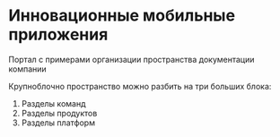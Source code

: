 # Инновационные мобильные приложения

Портал с примерами организации пространства документации компании

Крупноблочно пространство можно разбить на три больших блока:
1. Разделы команд
2. Разделы продуктов
3. Разделы платформ



